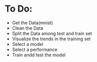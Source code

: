 # To Do:
- Get the Data(mnist)
- Clean the Data
- Split the Data among test and train set
- Visualize the trends in the training set
- Select a model 
- Select a performance
- Train andd test the model
